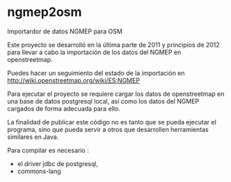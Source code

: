 ngmep2osm
=========

Importardor de datos NGMEP para OSM

Este proyecto se desarrolló en la última parte de 2011 y principios de 2012 para llevar a cabo la importación
de los datos del NGMEP en openstreetmap.

Puedes hacer un seguimiento del estado de la importación en http://wiki.openstreetmap.org/wiki/ES:NGMEP

Para ejecutar el proyecto se requiere cargar los datos de openstreetmap en una base de datos postgresql local, 
así como los datos del NGMEP cargados de forma adecuada para ello.

La finalidad de publicar este código no es tanto que se pueda ejecutar el programa, sino que pueda servir a otros 
que desarrollen herramientas similares en Java.

Para compilar es necesario :
- el driver jdbc de postgresql,
- commons-lang
